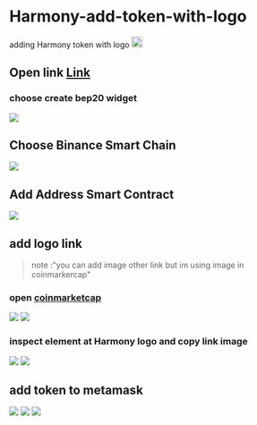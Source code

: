 # Harmony-add-token-with-logo
adding Harmony token with logo <img src="https://s2.coinmarketcap.com/static/img/coins/64x64/3945.png" height="20" width="20" alt="ONE">


## Open link [Link](https://vittominacori.github.io/watch-token/)

   ### choose create bep20 widget
<img src="https://github.com/ardiferdiansah07/Harmony-add-token-with-logo/blob/main/1.png">

## Choose Binance Smart Chain
<img src="https://github.com/ardiferdiansah07/Harmony-add-token-with-logo/blob/main/2.png">

## Add Address Smart Contract
<img src="https://github.com/ardiferdiansah07/Harmony-add-token-with-logo/blob/main/3.png">

## add logo link
   > note :"you can add image other link but im using image in coinmarkercap"
   
  ### open [coinmarketcap](https://coinmarketcap.com/id/currencies/harmony/)
   <img src="https://github.com/ardiferdiansah07/Harmony-add-token-with-logo/blob/main/4.png">
   <img src="https://github.com/ardiferdiansah07/Harmony-add-token-with-logo/blob/main/5.png">
   
  ### inspect element at Harmony logo and copy link image
   <img src="https://github.com/ardiferdiansah07/Harmony-add-token-with-logo/blob/main/6.png">
   <img src="https://github.com/ardiferdiansah07/Harmony-add-token-with-logo/blob/main/7.png">
   
## add token to metamask
<img src="https://github.com/ardiferdiansah07/Harmony-add-token-with-logo/blob/main/8.png">
<img src="https://github.com/ardiferdiansah07/Harmony-add-token-with-logo/blob/main/9.png">
<img src="https://github.com/ardiferdiansah07/Harmony-add-token-with-logo/blob/main/10.png">
